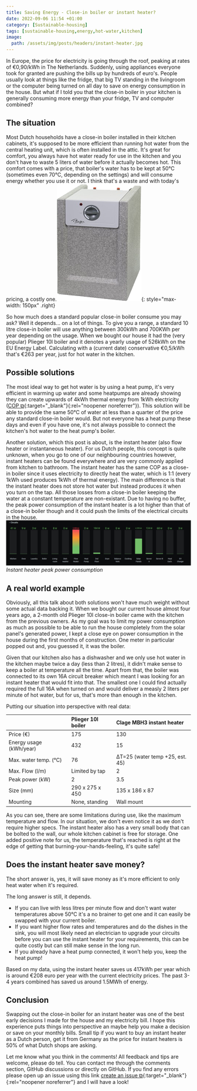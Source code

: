 ```yaml
---
title: Saving Energy - Close-in boiler or instant heater?
date: 2022-09-06 11:54 +01:00
category: [Sustainable-housing]
tags: [sustainable-housing,energy,hot-water,kitchen]
image:
  path: /assets/img/posts/headers/instant-heater.jpg
---
```


In Europe, the price for electricity is going through the roof, peaking at rates of €0,90/kWh in The Netherlands. Suddenly, using appliances everyone took for granted are pushing the bills up by hundreds of euro's. People usually look at things like the fridge, that big TV standing in the livingroom or the computer being turned on all day to save on energy consumption in the house. But what if I told you that the close-in boiler in your kitchen is generally consuming more energy than your fridge, TV and computer combined?

## The situation
Most Dutch households have a close-in boiler installed in their kitchen cabinets, it's supposed to be more efficient than running hot water from the central heating unit, which is often installed in the attic. It's great for comfort, you always have hot water ready for use in the kitchen and you don't have to waste 5 liters of water before it actually becomes hot. This comfort comes with a price, that boiler's water has to be kept at 50°C (sometimes even 70°C, depending on the settings) and will consume energy whether you use it or not. I think that's a waste and with today's pricing, a costly one.![Plieger 10l](/assets/img/posts/save-with-instant-heaters/plieger.png){: style="max-width: 150px" .right}

So how much does a standard popular close-in boiler consume you may ask? Well it depends... on a lot of things. To give you a range, a standard 10 litre close-in boiler will use anything between 300kWh and 700KWh per year depending on the usage. When we bought our house it had the (very popular) Plieger 10l boiler and it denotes a yearly usage of 526kWh on the EU Energy Label. Calculating with a (current date) conservative €0,5/kWh that's €263 per year, just for hot water in the kitchen.

## Possible solutions
The most ideal way to get hot water is by using a heat pump, it's very efficient in warming up water and some heatpumps are already showing they can create upwards of 4kWh thermal energy from 1kWh electricity ([COP ⧉](https://en.wikipedia.org/wiki/Coefficient_of_performance){:target="_blank"}{:rel="noopener noreferrer"}). This solution will be able to provide the same 50°C of water at less than a quarter of the price any standard close-in boiler would. But not everyone has a heat pump these days and even if you have one, it's not always possible to connect the kitchen's hot water to the heat pump's boiler.

Another solution, which this post is about, is the instant heater (also flow heater or instantaneous heater). For us Dutch people, this concept is quite unknown, when you go to one of our neighbouring countries however, instant heaters can be found everywhere and are very commonly applied from kitchen to bathroom. The instant heater has the same COP as a close-in boiler since it uses electricity to directly heat the water, which is 1:1 (every 1kWh used produces 1kWh of thermal energy). The main difference is that the instant heater does not store hot water but instead produces it when you turn on the tap. All those losses from a close-in boiler keeping the water at a constant temperature are non-existant. Due to having no buffer, the peak power consumption of the instant heater is a lot higher than that of a close-in boiler though and it could push the limits of the electrical circuits in the house.
![Instant Heater Peak Power](/assets/img/posts/save-with-instant-heaters/instant-heater-peak.png) 
_Instant heater peak power consumption_

## A real world example
Obviously, all this talk about both solutions won't have much weight without some actual data backing it. When we bought our current house almost four years ago, a 2-month old Plieger 10l close-in boiler came with the kitchen from the previous owners. As my goal was to limit my power consumption as much as possible to be able to run the house completely from the solar panel's generated power, I kept a close eye on power consumption in the house during the first months of construction. One meter in particular popped out and, you guessed it, it was the boiler.

Given that our kitchen also has a dishwasher and we only use hot water in the kitchen maybe twice a day (less than 2 litres), it didn't make sense to keep a boiler at temperature all the time. Apart from that, the boiler was connected to its own 16A circuit breaker which meant I was looking for an instant heater that would fit into that. The smallest one I could find actually required the full 16A when turned on and would deliver a measly 2 liters per minute of hot water, but for us, that's more than enough in the kitchen.

Putting our situation into perspective with real data:

|                           | Plieger 10l boiler              | Clage MBH3 instant heater         |
| :------------------------ | :------------------------------ | :-------------------------------- |
| Price (€)                 | 175                             | 130                               |
| Energy usage (kWh/year)   | 432                             | 15                                |
| Max. water temp. (°C)     | 76                              | ΔT=25 (water temp +25, est. 45)   |
| Max. Flow (l/m)           | Limited by tap                  | 2                                 |
| Peak power (kW)           | 2                               | 3.5                               |
| Size (mm)                 | 290 x 275 x 450                 | 135 x 186 x 87                    |
| Mounting                  | None, standing                  | Wall mount                        |

As you can see, there are some limitations during use, like the maximum temperature and flow. In our situation, we don't even notice it as we don't require higher specs. The instant heater also has a very small body that can be bolted to the wall, our whole kitchen cabinet is free for storage. One added positive note for us, the temperature that's reached is right at the edge of getting that burning-your-hands-feeling, it's quite safe!

## Does the instant heater save money?
The short answer is, yes, it will save money as it's more efficient to only heat water when it's required.

The long answer is still, it depends.
- If you can live with less litres per minute flow and don't want water temperatures above 50°C it's a no brainer to get one and it can easily be swapped with your current boiler.
- If you want higher flow rates and temperatures and do the dishes in the sink, you will most likely need an electrician to upgrade your circuits before you can use the instant heater for your requirements, this can be quite costly but can still make sense in the long run.
- If you already have a heat pump connected, it won't help you, keep the heat pump!

Based on my data, using the instant heater saves us 417kWh per year which is around €208 euro per year with the current electricity prices. The past 3-4 years combined has saved us around 1.5MWh of energy.

## Conclusion
Swapping out the close-in boiler for an instant heater was one of the best early decisions I made for the house and my electricity bill. I hope this experience puts things into perspective an maybe help you make a decision or save on your monthly bills. Small tip if you want to buy an instant heater as a Dutch person, get it from Germany as the price for instant heaters is 50% of what Dutch shops are asking.

Let me know what you think in the comments! All feedback and tips are welcome, please do tell. You can contact me through the comments section, GitHub discussions or directly on GitHub. If you find any errors please open up an issue using this link [create an issue ⧉](https://github.com/MattsTechInfo/mattstechinfo.github.io/issues){:target="_blank"}{:rel="noopener noreferrer"} and I will have a look!